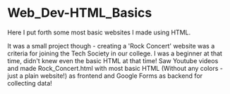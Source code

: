 # Web_Dev-HTML_Basics
Here I put forth some most basic websites I made using HTML.


It was a small project though - creating a 'Rock Concert' website was a criteria for joining the Tech Society in our college.
I was a beginner at that time, didn't knew even the basic HTML at that time!
Saw Youtube videos and made Rock_Concert.html with most basic HTML (Without any colors - just a plain website!) as frontend and Google Forms as backend for collecting data! 
